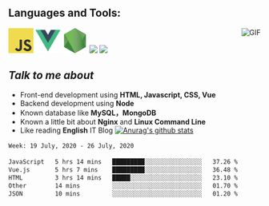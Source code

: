 ## **Languages and Tools:**      
<code><img height="50" style="max-width: 80px;" src="https://raw.githubusercontent.com/github/explore/80688e429a7d4ef2fca1e82350fe8e3517d3494d/topics/javascript/javascript.png"></code>
<code><img height="50" style="max-width: 80px;" src="https://raw.githubusercontent.com/github/explore/80688e429a7d4ef2fca1e82350fe8e3517d3494d/topics/vue/vue.png"></code>
<code><img height="50" style="max-width: 80px;" src="https://raw.githubusercontent.com/github/explore/80688e429a7d4ef2fca1e82350fe8e3517d3494d/topics/nodejs/nodejs.png"></code>
<code><img height="50" style="max-width: 80px;" src="https://img.shields.io/badge/-HTML5-E34F26?style=flat&logo=html5&logoColor=white"></code>
<code><img height="50" style="max-width: 80px;" src="https://img.shields.io/badge/-CSS3-1572B6?style=flat&logo=css3"></code>
<img align="right" alt="GIF" src="https://media.giphy.com/media/iIqmM5tTjmpOB9mpbn/giphy.gif" />
## *Talk to me about*
- Front-end development using **HTML, Javascript, CSS, Vue**
- Backend development using **Node**
- Known database like **MySQL，MongoDB**
- Known a little bit about **Nginx** and **Linux Command Line**
- Like reading **English** IT Blog
[![Anurag's github stats](https://github-readme-stats.vercel.app/api?username=qdi5)](https://github.com/anuraghazra/github-readme-stats)
<!--START_SECTION:waka-->
```text
Week: 19 July, 2020 - 26 July, 2020

JavaScript   5 hrs 14 mins   █████████░░░░░░░░░░░░░░░░   37.26 % 
Vue.js       5 hrs 7 mins    █████████░░░░░░░░░░░░░░░░   36.48 % 
HTML         3 hrs 14 mins   █████░░░░░░░░░░░░░░░░░░░░   23.10 % 
Other        14 mins         ░░░░░░░░░░░░░░░░░░░░░░░░░   01.70 % 
JSON         10 mins         ░░░░░░░░░░░░░░░░░░░░░░░░░   01.20 %
```
<!--END_SECTION:waka-->
